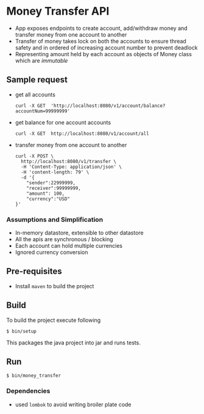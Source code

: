 

# Money Transfer API

- App exposes endpoints to create account, add/withdraw money and transfer money from one account to another
- Transfer of money takes lock on both the accounts to ensure thread safety and in ordered of increasing account number to prevent deadlock
- Representing amount held by each account as objects of Money class which are *immutable*

## Sample request

- get all accounts
    ```
    curl -X GET  'http://localhost:8080/v1/account/balance?accountNum=99999999'
    ```

- get balance for one account accounts
    ```
    curl -X GET  http://localhost:8080/v1/account/all
    ```

- transfer money from one account to another

    ```
    curl -X POST \
      http://localhost:8080/v1/transfer \
      -H 'Content-Type: application/json' \
      -H 'content-length: 79' \
      -d '{
        "sender":22999999,
        "receiver":99999999,
        "amount": 100,
        "currency":"USD"
    }'
    ```

### Assumptions and Simplification

- In-memory datastore, extensible to other datastore
- All the apis are synchronous / blocking
- Each account can hold  multiple currencies
- Ignored currency conversion


## Pre-requisites

- Install `maven` to build the project


## Build

To build the project execute following
```
$ bin/setup
```

This packages the java project into jar and runs tests.

## Run

```
$ bin/money_transfer
```

### Dependencies
- used `lombok` to avoid writing broiler plate code
